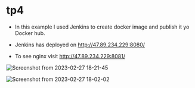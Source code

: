 # tp4
- In this example I used Jenkins to create docker image and publish it yo Docker hub. 

- Jenkins has deployed on http://47.89.234.229:8080/

- To see nginx visit http://47.89.234.229:8081/

![Screenshot from 2023-02-27 18-21-45](https://user-images.githubusercontent.com/40923656/221635002-f3790c60-ba18-4265-a32c-8954b5ad3a7b.png)


![Screenshot from 2023-02-27 18-02-02](https://user-images.githubusercontent.com/40923656/221630244-76a29a59-3261-460e-ac1a-cc97ec45c05f.png)
